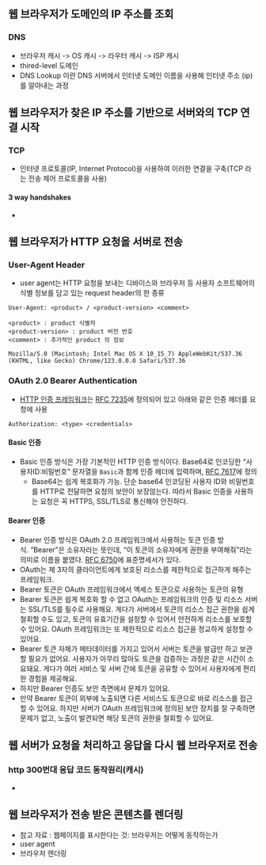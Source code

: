 ## 웹 브라우저가 도메인의 IP 주소를 조회
### DNS
- 브라우저 캐시 -> OS 캐시 -> 라우터 캐시 -> ISP 캐시
- thired-level 도메인
- DNS Lookup 이란 DNS 서버에서 인터넷 도메인 이름을 사용해 인터넷 주소 (ip)를 알아내는 과정

## 웹 브라우저가 찾은 IP 주소를 기반으로 서버와의 TCP 연결 시작
### TCP
- 인터넷 프로토콜(IP, Internet Protocol)을 사용하여 이러한 연결을 구축(TCP 라는 전송 제어 프로토콜을 사용)
#### 3 way handshakes
- 

## 웹 브라우저가 HTTP 요청을 서버로 전송
### User-Agent Header
- user agent는 HTTP 요청을 보내는 디바이스와 브라우저 등 사용자 소프트웨어의 식별 정보를 담고 있는 request header의 한 종류
```
User-Agent: <product> / <product-version> <comment>

<product> : product 식별자  
<product-version> : product 버전 번호  
<comment> : 추가적인 product 의 정보
```

```
Mozilla/5.0 (Macintosh; Intel Mac OS X 10_15_7) AppleWebKit/537.36 (KHTML, like Gecko) Chrome/123.0.0.0 Safari/537.36
```

### OAuth 2.0 Bearer Authentication
- [HTTP 인증 프레임워크](https://developer.mozilla.org/ko/docs/Web/HTTP/Authentication)는 [RFC 7235](https://datatracker.ietf.org/doc/html/rfc7235)에 정의되어 있고 아래와 같은 인증 헤더를 요청에 사용
```
Authorization: <type> <credentials>
```
#### Basic 인증
- Basic 인증 방식은 가장 기본적인 HTTP 인증 방식이다. Base64로 인코딩한 “사용자ID:비밀번호” 문자열을 `Basic`과 함께 인증 헤더에 입력하며, [RFC 7617](https://datatracker.ietf.org/doc/html/rfc7617)에 정의
	- Base64는 쉽게 복호화가 가능. 단순 base64 인코딩된 사용자 ID와 비밀번호를 HTTP로 전달하면 요청의 보안이 보장않는다. 따라서 Basic 인증을 사용하는 요청은 꼭 HTTPS, SSL/TLS로 통신해야 안전하다.
#### Bearer 인증
- Bearer 인증 방식은 OAuth 2.0 프레임워크에서 사용하는 토큰 인증 방식. “Bearer”은 소유자라는 뜻인데, “이 토큰의 소유자에게 권한을 부여해줘”라는 의미로 이름을 붙였다. [RFC 6750](https://tools.ietf.org/html/rfc6750)에 표준명세서가 있다.
- OAuth는 제 3자의 클라이언트에게 보호된 리소스를 제한적으로 접근하게 해주는 프레임워크.
- Bearer 토큰은 OAuth 프레임워크에서 액세스 토큰으로 사용하는 토큰의 유형
- Bearer 토큰은 쉽게 복호화 할 수 없고 OAuth는 프레임워크의 인증 및 리소스 서버는 SSL/TLS를 필수로 사용해요. 게다가 서버에서 토큰의 리소스 접근 권한을 쉽게 철회할 수도 있고, 토큰의 유효기간을 설정할 수 있어서 안전하게 리소스를 보호할 수 있어요. OAuth 프레임워크는 또 제한적으로 리소스 접근을 정교하게 설정할 수 있어요.
- Bearer 토큰 자체가 메타데이터를 가지고 있어서 서버는 토큰을 발급만 하고 보관할 필요가 없어요. 사용자가 아무리 많아도 토큰을 검증하는 과정은 같은 시간이 소요돼요. 게다가 여러 서비스 및 서버 간에 토큰을 공유할 수 있어서 사용자에게 편리한 경험을 제공해요.
 - 하지만 Bearer 인증도 보안 측면에서 문제가 있어요.
- 만약 Bearer 토큰이 외부에 노출되면 다른 서비스도 토큰으로 바로 리소스를 접근할 수 있어요. 하지만 서버가 OAuth 프레임워크에 정의된 보안 장치를 잘 구축하면 문제가 없고, 노출이 발견되면 해당 토큰의 권한을 철회할 수 있어요.

## 웹 서버가 요청을 처리하고 응답을 다시 웹 브라우저로 전송
### http 300번대 응답 코드 동작원리(캐시)
- 

## 웹 브라우저가 전송 받은 콘텐츠를 렌더링
- 참고 자료 : 웹페이지를 표시한다는 것: 브라우저는 어떻게 동작하는가
- user agent
- 브라우저 렌더링